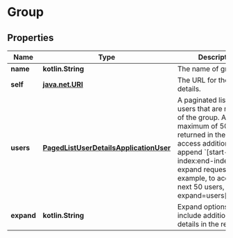 
# Group

## Properties
Name | Type | Description | Notes
------------ | ------------- | ------------- | -------------
**name** | **kotlin.String** | The name of group. |  [optional]
**self** | [**java.net.URI**](java.net.URI.md) | The URL for these group details. |  [optional] [readonly]
**users** | [**PagedListUserDetailsApplicationUser**](PagedListUserDetailsApplicationUser.md) | A paginated list of the users that are members of the group. A maximum of 50 users is returned in the list, to access additional users append &#x60;[start-index:end-index]&#x60; to the expand request. For example, to access the next 50 users, use&#x60;?expand&#x3D;users[51:100]&#x60;. |  [optional] [readonly]
**expand** | **kotlin.String** | Expand options that include additional group details in the response. |  [optional] [readonly]



